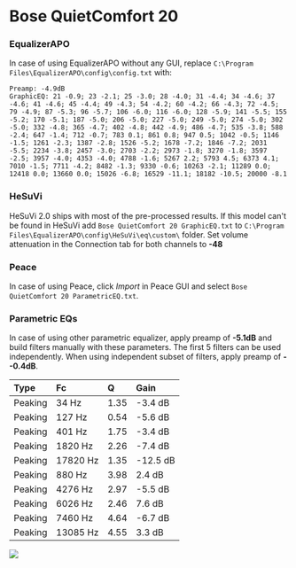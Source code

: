 # Bose QuietComfort 20

### EqualizerAPO
In case of using EqualizerAPO without any GUI, replace `C:\Program Files\EqualizerAPO\config\config.txt`
with:
```
Preamp: -4.9dB
GraphicEQ: 21 -0.9; 23 -2.1; 25 -3.0; 28 -4.0; 31 -4.4; 34 -4.6; 37 -4.6; 41 -4.6; 45 -4.4; 49 -4.3; 54 -4.2; 60 -4.2; 66 -4.3; 72 -4.5; 79 -4.9; 87 -5.3; 96 -5.7; 106 -6.0; 116 -6.0; 128 -5.9; 141 -5.5; 155 -5.2; 170 -5.1; 187 -5.0; 206 -5.0; 227 -5.0; 249 -5.0; 274 -5.0; 302 -5.0; 332 -4.8; 365 -4.7; 402 -4.8; 442 -4.9; 486 -4.7; 535 -3.8; 588 -2.4; 647 -1.4; 712 -0.7; 783 0.1; 861 0.8; 947 0.5; 1042 -0.5; 1146 -1.5; 1261 -2.3; 1387 -2.8; 1526 -5.2; 1678 -7.2; 1846 -7.2; 2031 -5.5; 2234 -3.8; 2457 -3.0; 2703 -2.2; 2973 -1.8; 3270 -1.8; 3597 -2.5; 3957 -4.0; 4353 -4.0; 4788 -1.6; 5267 2.2; 5793 4.5; 6373 4.1; 7010 -1.5; 7711 -4.2; 8482 -1.3; 9330 -0.6; 10263 -2.1; 11289 0.0; 12418 0.0; 13660 0.0; 15026 -6.8; 16529 -11.1; 18182 -10.5; 20000 -8.1
```

### HeSuVi
HeSuVi 2.0 ships with most of the pre-processed results. If this model can't be found in HeSuVi add
`Bose QuietComfort 20 GraphicEQ.txt` to `C:\Program Files\EqualizerAPO\config\HeSuVi\eq\custom\` folder.
Set volume attenuation in the Connection tab for both channels to **-48**

### Peace
In case of using Peace, click *Import* in Peace GUI and select `Bose QuietComfort 20 ParametricEQ.txt`.

### Parametric EQs
In case of using other parametric equalizer, apply preamp of **-5.1dB** and build filters manually
with these parameters. The first 5 filters can be used independently.
When using independent subset of filters, apply preamp of **--0.4dB**.

| Type    | Fc       |    Q | Gain     |
|:--------|:---------|:-----|:---------|
| Peaking | 34 Hz    | 1.35 | -3.4 dB  |
| Peaking | 127 Hz   | 0.54 | -5.6 dB  |
| Peaking | 401 Hz   | 1.75 | -3.4 dB  |
| Peaking | 1820 Hz  | 2.26 | -7.4 dB  |
| Peaking | 17820 Hz | 1.35 | -12.5 dB |
| Peaking | 880 Hz   | 3.98 | 2.4 dB   |
| Peaking | 4276 Hz  | 2.97 | -5.5 dB  |
| Peaking | 6026 Hz  | 2.46 | 7.6 dB   |
| Peaking | 7460 Hz  | 4.64 | -6.7 dB  |
| Peaking | 13085 Hz | 4.55 | 3.3 dB   |

![](https://raw.githubusercontent.com/jaakkopasanen/AutoEq/master/results/oratory1990/harman_in-ear_2017-1/Bose%20QuietComfort%2020/Bose%20QuietComfort%2020.png)